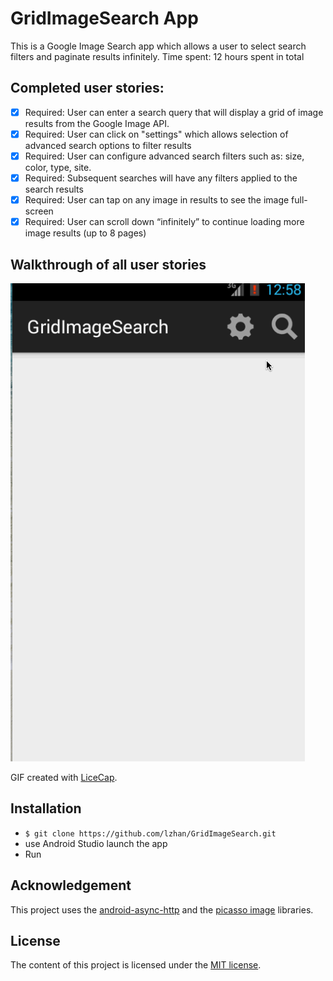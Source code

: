 GridImageSearch App
======================

This is a Google Image Search app which allows a user to select search filters and paginate results infinitely.
Time spent: 12 hours spent in total

## Completed user stories:

 * [x] Required: User can enter a search query that will display a grid of image results from the Google Image API. 
 * [x] Required: User can click on "settings" which allows selection of advanced search options to filter results
 * [x] Required: User can configure advanced search filters such as: size, color, type, site.
 * [x] Required: Subsequent searches will have any filters applied to the search results
 * [x] Required: User can tap on any image in results to see the image full-screen
 * [x] Required: User can scroll down “infinitely” to continue loading more image results (up to 8 pages)

## Walkthrough of all user stories

![Video Walkthrough](anim_gridimagesearch.gif)

GIF created with [LiceCap](http://www.cockos.com/licecap/).

## Installation

* `$ git clone https://github.com/lzhan/GridImageSearch.git`
* use Android Studio launch the app
* Run

## Acknowledgement

This project uses the [android-async-http](http://loopj.com/android-async-http/) and the [picasso image](http://square.github.io/picasso/) libraries.

## License

The content of this project is licensed under the [MIT license](http://opensource.org/licenses/mit-license.php).

